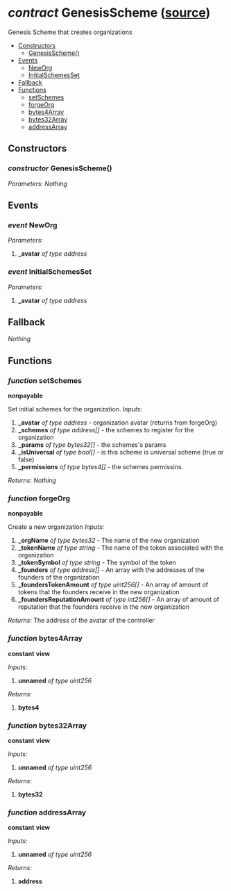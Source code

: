 # *contract* GenesisScheme ([source](https://github.com/daostack/daostack/tree/master/./contracts/universalSchemes/GenesisScheme.sol))
Genesis Scheme that creates organizations

- [Constructors](#constructors)
    - [GenesisScheme()](#constructor-genesisscheme)
- [Events](#events)
    - [NewOrg](#event-neworg)
    - [InitialSchemesSet](#event-initialschemesset)
- [Fallback](#fallback)
- [Functions](#functions)
    - [setSchemes](#function-setschemes)
    - [forgeOrg](#function-forgeorg)
    - [bytes4Array](#function-bytes4array)
    - [bytes32Array](#function-bytes32array)
    - [addressArray](#function-addressarray)
## Constructors
### *constructor* GenesisScheme()
*Parameters:*
*Nothing*

## Events
### *event* NewOrg
*Parameters:*
1. **_avatar** *of type address*

### *event* InitialSchemesSet
*Parameters:*
1. **_avatar** *of type address*

## Fallback
*Nothing*
## Functions
### *function* setSchemes
**nonpayable**

Set initial schemes for the organization.
*Inputs:*
1. **_avatar** *of type address* - organization avatar (returns from forgeOrg)
2. **_schemes** *of type address[]* - the schemes to register for the organization
3. **_params** *of type bytes32[]* - the schemes's params
4. **_isUniversal** *of type bool[]* - is this scheme is universal scheme (true or false)
5. **_permissions** *of type bytes4[]* - the schemes permissins.

*Returns:*
*Nothing*

### *function* forgeOrg
**nonpayable**

Create a new organization
*Inputs:*
1. **_orgName** *of type bytes32* - The name of the new organization
2. **_tokenName** *of type string* - The name of the token associated with the organization
3. **_tokenSymbol** *of type string* - The symbol of the token
4. **_founders** *of type address[]* - An array with the addresses of the founders of the organization
5. **_foundersTokenAmount** *of type uint256[]* - An array of amount of tokens that the founders receive in the new organization
6. **_foundersReputationAmount** *of type int256[]* - An array of amount of reputation that the  founders receive in the new organization 

*Returns:*
The address of the avatar of the controller

### *function* bytes4Array
**constant**
**view**

*Inputs:*
1. **unnamed** *of type uint256*

*Returns:*
1. **bytes4**

### *function* bytes32Array
**constant**
**view**

*Inputs:*
1. **unnamed** *of type uint256*

*Returns:*
1. **bytes32**

### *function* addressArray
**constant**
**view**

*Inputs:*
1. **unnamed** *of type uint256*

*Returns:*
1. **address**

